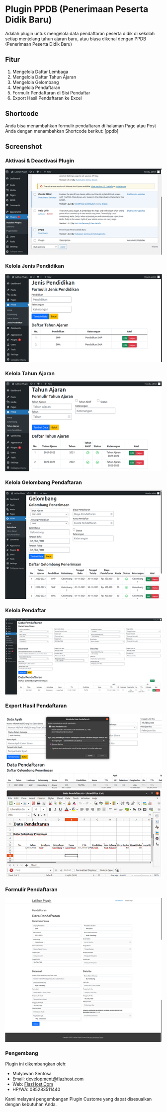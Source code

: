 # Plugin PPDB (Penerimaan Peserta Didik Baru)
Adalah plugin untuk mengelola data pendaftaran peserta didik di sekolah setiap menjelang tahun ajaran baru, atau biasa dikenal dengan PPDB (Penerimaan Peserta Didik Baru)

## Fitur
1. Mengelola Daftar Lembaga
2. Mengelola Daftar Tahun Ajaran
3. Mengelola Gelombang
4. Mengelola Pendaftaran
5. Formulir Pendaftaran di Sisi Pendaftar
6. Export Hasil Pendaftaran ke Excel

## Shortcode
Anda bisa menambahkan formulir pendaftaran di halaman Page atau Post Anda dengan menambahkan Shortcode berikut:
[ppdb]

## Screenshot

### Aktivasi & Deactivasi Plugin
<img src="https://github.com/wordpress-tech-id/plugin-ppdb/blob/master/images/screenshots/plugin.png?raw=true" />

### Kelola Jenis Pendidikan
<img src="https://github.com/wordpress-tech-id/plugin-ppdb/blob/master/images/screenshots/jenis_pendidikan.png?raw=true" />

### Kelola Tahun Ajaran
<img src="https://github.com/wordpress-tech-id/plugin-ppdb/blob/master/images/screenshots/tahun_ajaran.png?raw=true" />

### Kelola Gelombang Pendaftaran
<img src="https://github.com/wordpress-tech-id/plugin-ppdb/blob/master/images/screenshots/gelombang.png?raw=true" />

### Kelola Pendaftar
<img src="https://github.com/wordpress-tech-id/plugin-ppdb/blob/master/images/screenshots/pendaftar.png?raw=true" />

### Export Hasil Pendaftaran
<img src="https://github.com/wordpress-tech-id/plugin-ppdb/blob/master/images/screenshots/export.png?raw=true" />
<img src="https://github.com/wordpress-tech-id/plugin-ppdb/blob/master/images/screenshots/excel.png?raw=true" />

### Formulir Pendaftaran
<img src="https://github.com/wordpress-tech-id/plugin-ppdb/blob/master/images/screenshots/form-pendaftaran.png?raw=true" />

### Pengembang
Plugin ini dikembangkan oleh: 
- Mulyawan Sentosa
- Email: development@flazhost.com
- Web: <a href="https://flazhost.com">FlazHost.Com</a>
- HP/WA: 085283511440

Kami melayani pengembangan Plugin Custome yang dapat disesuaikan dengan kebutuhan Anda.